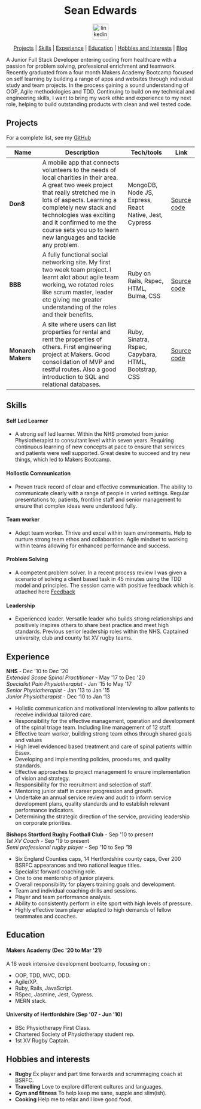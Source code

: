 <div align="center">

# Sean Edwards

<a href="https://www.linkedin.com/in/sean-edwards-654a09195/">
<img src="https://www.iconfinder.com/data/icons/free-social-icons/67/linkedin_circle_color-512.png" alt="linkedin" hspace="50" height="42" width="42"></a>

[Projects](#projects) | [Skills](#skills) | [Experience](#experience) | [Education](#education) | [Hobbies and Interests](#hobbies-and-interests) | [Blog](https://medium.com/@seantedwards)

</div>

A Junior Full Stack Developer entering coding from healthcare with a passion for problem solving, professional enrichment and teamwork. Recently graduated from a four month Makers Academy Bootcamp focused on self learning by building a range of apps and websites through individual study and team projects. In the process gaining a sound understanding of OOP, Agile methodologies and TDD. Continuing to build on my technical and engineering skills, I want to bring my work ethic and experience to my next role, helping to build outstanding products with clean and well tested code.

## Projects

For a complete list, see my [GitHub](https://github.com/bear99a9)

| Name               | Description                                                                                                                                                                                                                                                                                                           | Tech/tools                                             | Link                                                        |
| ------------------ | --------------------------------------------------------------------------------------------------------------------------------------------------------------------------------------------------------------------------------------------------------------------------------------------------------------------- | ------------------------------------------------------ | ----------------------------------------------------------- |
| **Don8**           | A mobile app that connects volunteers to the needs of local charities in their area. A great two week project that really stretched me in lots of aspects. Learning a completely new stack and technologies was exciting and it confirmed to me the course sets you up to learn new languages and tackle any problem. | MongoDB, Node JS, Express, React Native, Jest, Cypress | [Source code](https://github.com/bear99a9/don8)             |
| **BBB**            | A fully functional social networking site. My first two week team project. I learnt alot about agile team working, we rotated roles like scrum master, leader etc giving me greater understanding of the roles and their benefits.                                                                                    | Ruby on Rails, Rspec, HTML, Bulma, CSS                 | [Source code](https://github.com/bear99a9/acebook-BBB)      |
| **Monarch Makers** | A site where users can list properties for rental and rent the properties of others. First engineering project at Makers. Good consolidation of MVP and restful routes. Also a good introduction to SQL and relational databases.                                                                                     | Ruby, Sinatra, Rspec, Capybara, HTML, Bootstrap, CSS   | [Source code](https://github.com/bear99a9/monarchmakersbnb) |

## Skills

#### Self Led Learner

- A strong self led learner. Within the NHS promoted from junior Physiotherapist to consultant level within seven years. Requiring continuous learning of new concepts at pace to ensure that services and patients were well supported. Great desire to succeed and try new things, which led to Makers Bootcamp.

#### Hollostic Communication

- Proven track record of clear and effective communication. The ability to communicate clearly with a range of people in varied settings. Regular presentations to; patients, frontline staff and senior management to ensure that complex ideas were understood fully.

#### Team worker

- Adept team worker. Thrive and excel within team environments. Help to nurture strong team ethos and collaboration. Agile mindset to working within teams allowing for enhanced performance and success.

#### Problem Solving

- A competent problem solver. In a recent process review I was given a scenario of solving a client based task in 45 minutes using the TDD model and principles. The session came with positive feedback which is attached here [Feedback](https://github.com/bear99a9/CV/blob/master/2021-03-01-Red%20Weezing%2068-feedback.pdf)

#### Leadership

- Experienced leader. Versatile leader who builds strong relationships and positively inspires others to share best practice and meet high standards. Previous senior leadership roles within the NHS. Captained university, club and county 1st XV rugby teams.

## Experience

**NHS** - Dec '10 to Dec '20\
_Extended Scope Spinal Practitioner_ - May '17 to Dec '20\
_Specialist Pain Physiotherapist_ - Jan '15 to May '17\
_Senior Physiotherapist_ - Jan '13 to Jan '15\
_Junior Physiotherapist_ - Dec ‘10 to Jan ‘13

- Holistic communication and motivational interviewing to allow patients to receive individual tailored care.
- Responsibility for the effective management, operation and development of the spinal triage team. Including line management of 12 staff.
- Effective team worker, building strong team ethos through shared goals and values
- High level evidenced based treatment and care of spinal patients within Essex.
- Developing and implementing policies, procedures, and quality standards.
- Effective approaches to project management to ensure implementation of vision and strategy.
- Responsibility for the recruitment and selection of staff.
- Mentoring junior staff in career progression and growth.
- Undertake an annual service review and audit to inform service development plans, quality standards and to establish relevant performance indicators.
- Determining the strategic direction of the service, providing leadership on corporate priorities.

**Bishops Stortford Rugby Football Club** - Sep '10 to present\
_1st XV Coach_ - Sep '19 to present\
_Semi professional rugby player_ - Sep '10 to Sep ‘19

- Six England Counties caps, 14 Hertfordshire county caps, 0ver 200 BSRFC appearances and two national league titles.
- Specialist forward coaching role.
- One to one mentorship of junior players.
- Overall responsibility for players training goals and development.
- Team and individual coaching drills and sessions.
- Player and team performance analysis.
- Ability to consistently perform in elite sport with high levels of pressure.
- Highly effective team player adapted to high demands of fellow teammates and coaches.

## Education

#### Makers Academy (Dec '20 to Mar '21)

A 16 week intensive development bootcamp, focusing on :

- OOP, TDD, MVC, DDD.
- Agile/XP.
- Ruby, Rails, JavaScript.
- RSpec, Jasmine, Jest, Cypress.
- MERN stack.

#### University of Hertfordshire (Sep '07 - Jun '10)

- BSc Physiotherapy First Class.
- Chartered Society of Physiotherapy student rep.
- 1st XV Rugby Captain.

## Hobbies and interests

- **Rugby** Ex player and part time forwards and scrummaging coach at BSRFC.
- **Travelling** Love to explore different cultures and languages.
- **Gym and fitness** To help keep me sane, supple and slim(ish).
- **Cooking** Help me to relax and I love good food.
